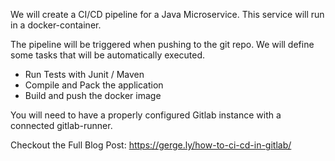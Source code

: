 We will create a CI/CD pipeline for a Java Microservice. This service will run in a docker-container.

The pipeline will be triggered when pushing to the git repo. We will define some tasks that will be automatically executed.

- Run Tests with Junit / Maven
- Compile and Pack the application
- Build and push the docker image

You will need to have a properly configured Gitlab instance with a connected gitlab-runner.

Checkout the Full Blog Post:
https://gerge.ly/how-to-ci-cd-in-gitlab/

